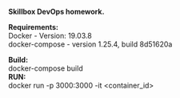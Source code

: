**Skillbox DevOps homework.**

**Requirements:**  
Docker - Version:           19.03.8  
docker-compose - version 1.25.4, build 8d51620a


**Build:**  
docker-compose build  
**RUN:**  
docker run -p 3000:3000 -it <container_id>  
